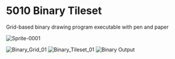 # 5010 Binary Tileset
Grid-based binary drawing program executable with pen and paper



![Sprite-0001](https://github.com/user-attachments/assets/5bb1ff03-5e05-4578-8479-55867fc93118)

![Binary_Grid_01](https://github.com/user-attachments/assets/450612da-841f-431e-82e7-59803420f7f8)
![Binary_Tileset_01](https://github.com/user-attachments/assets/cee3b696-a104-40b4-821e-c3132c698301)
![Binary Output](https://github.com/user-attachments/assets/9762b19e-026c-4172-bb36-1c4212192d5c)

